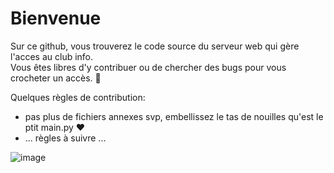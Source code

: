 # Bienvenue

Sur ce github, vous trouverez le code source du serveur web qui gère l'acces au club info.\
Vous êtes libres d'y contribuer ou de chercher des bugs pour vous crocheter un accès. 🔑

Quelques règles de contribution:
 - pas plus de fichiers annexes svp, embellissez le tas de nouilles qu'est le ptit main.py ❤
 - ... règles à suivre ...

![image](https://github.com/user-attachments/assets/3b9e41fe-9b56-447d-b10e-31e326cdf7d1)

